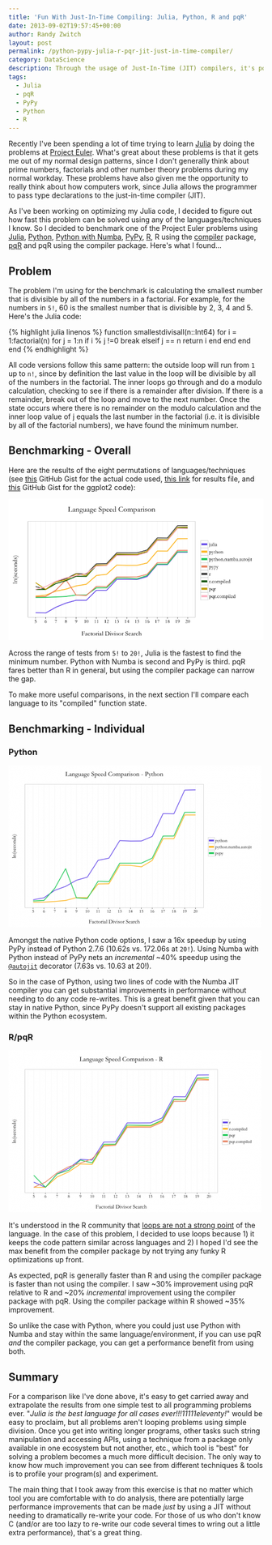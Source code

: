 ```yaml
---
title: 'Fun With Just-In-Time Compiling: Julia, Python, R and pqR'
date: 2013-09-02T19:57:45+00:00
author: Randy Zwitch
layout: post
permalink: /python-pypy-julia-r-pqr-jit-just-in-time-compiler/
category: DataScience
description: Through the usage of Just-In-Time (JIT) compilers, it's possible to speed up commonly-used programming patterns used in Data Science.
tags:
  - Julia
  - pqR
  - PyPy
  - Python
  - R
---
```

Recently I've been spending a lot of time trying to learn <a title="Julia language" href="http://julialang.org/" target="_blank">Julia</a> by doing the problems at <a title="Project Euler" href="http://projecteuler.net/" target="_blank">Project Euler</a>. What's great about these problems is that it gets me out of my normal design patterns, since I don't generally think about prime numbers, factorials and other number theory problems during my normal workday. These problems have also given me the opportunity to really think about how computers work, since Julia allows the programmer to pass type declarations to the just-in-time compiler (JIT).

As I've been working on optimizing my Julia code, I decided to figure out how fast this problem can be solved using any of the languages/techniques I know. So I decided to benchmark one of the Project Euler problems using <a title="Julia language" href="http://julialang.org/" target="_blank">Julia</a>, <a title="Python language" href="http://python.org/" target="_blank">Python</a>, <a title="Numba" href="http://numba.pydata.org/" target="_blank">Python with Numba</a>, <a title="Pypy" href="http://pypy.org/" target="_blank">PyPy</a>, <a title="R" href="http://cran.us.r-project.org/" target="_blank">R</a>, R using the <a title="R compiler" href="http://stat.ethz.ch/R-manual/R-devel/library/compiler/html/compile.html" target="_blank">compiler</a> package, <a title="pqR" href="http://radfordneal.wordpress.com/2013/06/22/announcing-pqr-a-faster-version-of-r/" target="_blank">pqR</a> and pqR using the compiler package. Here's what I found...

## Problem

The problem I'm using for the benchmark is calculating the smallest number that is divisible by all of the numbers in a factorial. For example, for the numbers in `5!`, 60 is the smallest number that is divisible by 2, 3, 4 and 5. Here's the Julia code:

{% highlight julia linenos %}
function smallestdivisall(n::Int64)
    for i = 1:factorial(n)
        for j = 1:n
            if i % j !=0
                break
            elseif j == n
                return i
            end
        end
    end
end
{% endhighlight %}

All code versions follow this same pattern: the outside loop will run from `1` up to `n!`, since by definition the last value in the loop will be divisible by all of the numbers in the factorial. The inner loops go through and do a modulo calculation, checking to see if there is a remainder after division. If there is a remainder, break out of the loop and move to the next number. Once the state occurs where there is no remainder on the modulo calculation and the inner loop value of j equals the last number in the factorial (i.e. it is divisible by all of the factorial numbers), we have found the minimum number.

## Benchmarking - Overall

Here are the results of the eight permutations of languages/techniques (see <a title="GitHub Gist for JIT test" href="https://gist.github.com/randyzwitch/6341926" target="_blank">this</a> GitHub Gist for the actual code used, <a title="compiler results" href="http://randyzwitch.com/wp-content/uploads/2013/09/jit.csv" target="_blank">this link</a> for results file, and <a title="ggplot2 code" href="https://gist.github.com/randyzwitch/6414244" target="_blank">this</a> GitHub Gist for the ggplot2 code):

![jit-comparison](/wp-content/uploads/2013/08/jit-comparison.png)

Across the range of tests from `5!` to `20!`, Julia is the fastest to find the minimum number. Python with Numba is second and PyPy is third. pqR fares better than R in general, but using the compiler package can narrow the gap.

To make more useful comparisons, in the next section I'll compare each language to its "compiled" function state.

## Benchmarking - Individual

### Python

![JITpython](/wp-content/uploads/2013/09/JITpython-e1378131849775.png)

Amongst the native Python code options, I saw a 16x speedup by using PyPy instead of Python 2.7.6 (10.62s vs. 172.06s at `20!`). Using Numba with Python instead of PyPy nets an _incremental_ ~40% speedup using the <a title="autojit example" href="http://numba.pydata.org/" target="_blank">`@autojit`</a> decorator (7.63s vs. 10.63 at 20!).

So in the case of Python, using two lines of code with the Numba JIT compiler you can get substantial improvements in performance without needing to do any code re-writes. This is a great benefit given that you can stay in native Python, since PyPy doesn't support all existing packages within the Python ecosystem.

### R/pqR

![JITr](/wp-content/uploads/2013/09/JITr-e1378132951124.png)

It's understood in the R community that <a title="Why are R loops slow?" href="http://stackoverflow.com/questions/7142767/why-are-loops-slow-in-r" target="_blank">loops are not a strong point</a> of the language. In the case of this problem, I decided to use loops because 1) it keeps the code pattern similar across languages and 2) I hoped I'd see the max benefit from the compiler package by not trying any funky R optimizations up front.

As expected, pqR is generally faster than R and using the compiler package is faster than not using the compiler. I saw ~30% improvement using pqR relative to R and ~20% _incremental_ improvement using the compiler package with pqR. Using the compiler package within R showed ~35% improvement.

So unlike the case with Python, where you could just use Python with Numba and stay within the same language/environment, if you can use pqR _and_ the compiler package, you can get a performance benefit from using both.

## Summary

For a comparison like I've done above, it's easy to get carried away and extrapolate the results from one simple test to all programming problems ever. "_Julia is the best language for all cases ever!!!11111eleventy!_" would be easy to proclaim, but all problems aren't looping problems using simple division. Once you get into writing longer programs, other tasks such string manipulation and accessing APIs, using a technique from a package only available in one ecosystem but not another, etc., which tool is "best" for solving a problem becomes a much more difficult decision. The only way to know how much improvement you can see from different techniques & tools is to profile your program(s) and experiment.

The main thing that I took away from this exercise is that no matter which tool you are comfortable with to do analysis, there are potentially large performance improvements that can be made _just_ by using a JIT without needing to dramatically re-write your code. For those of us who don't know C (and/or are too lazy to re-write our code several times to wring out a little extra performance), that's a great thing.

